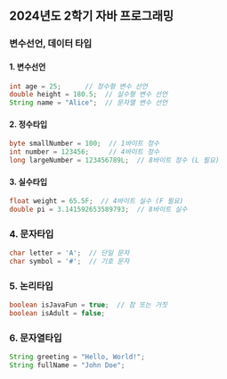 ## 2024년도 2학기 자바 프로그래밍

### 변수선언, 데이터 타입

#### 1. 변수선언
```java
int age = 25;      // 정수형 변수 선언
double height = 180.5;  // 실수형 변수 선언
String name = "Alice";  // 문자열 변수 선언
```

#### 2. 정수타입
```java
byte smallNumber = 100;  // 1바이트 정수
int number = 123456;     // 4바이트 정수
long largeNumber = 123456789L;  // 8바이트 정수 (L 필요)
```

#### 3. 실수타입
```java
float weight = 65.5F;  // 4바이트 실수 (F 필요)
double pi = 3.141592653589793;  // 8바이트 실수
```

### 4. 문자타입
```java
char letter = 'A';  // 단일 문자
char symbol = '#';  // 기호 문자
```

### 5. 논리타입
```java
boolean isJavaFun = true;  // 참 또는 거짓
boolean isAdult = false;
```

### 6. 문자열타입
```java
String greeting = "Hello, World!";
String fullName = "John Doe";
```
